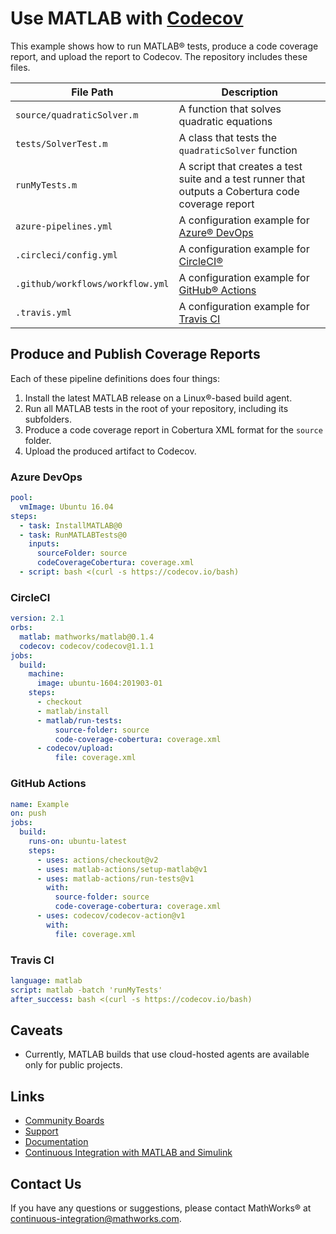 # Use MATLAB with [Codecov](https://codecov.io)

This example shows how to run MATLAB&reg; tests, produce a code coverage report, and upload the report to Codecov. The repository includes these files.

| **File Path**                        | **Description**                                                                                                                                       |
|--------------------------------------|-------------------------------------------------------------------------------------------------------------------------------------------------------|
| `source/quadraticSolver.m` | A function that solves quadratic equations                                                                                            |
| `tests/SolverTest.m`      | A class that tests the `quadraticSolver` function                                                                                          |
| `runMyTests.m`      | A script that creates a test suite and a test runner that outputs a Cobertura code coverage report                                                                                          |
| `azure-pipelines.yml`                | A configuration example for [Azure&reg; DevOps](https://marketplace.visualstudio.com/items?itemName=MathWorks.matlab-azure-devops-extension) |
| `.circleci/config.yml`               | A configuration example for [CircleCI&reg;](https://circleci.com/orbs/registry/orb/mathworks/matlab)
| `.github/workflows/workflow.yml`     | A configuration example for [GitHub&reg; Actions](https://github.com/matlab-actions)
| `.travis.yml`               | A configuration example for [Travis CI](https://docs.travis-ci.com/user/languages/matlab/) 

## Produce and Publish Coverage Reports
Each of these pipeline definitions does four things:

1) Install the latest MATLAB release on a Linux&reg;-based build agent.
2) Run all MATLAB tests in the root of your repository, including its subfolders.
3) Produce a code coverage report in Cobertura XML format for the `source` folder.
4) Upload the produced artifact to Codecov.

### Azure DevOps

```yml
pool:
  vmImage: Ubuntu 16.04
steps:
  - task: InstallMATLAB@0
  - task: RunMATLABTests@0
    inputs:
      sourceFolder: source
      codeCoverageCobertura: coverage.xml
  - script: bash <(curl -s https://codecov.io/bash)
```

### CircleCI

```yml
version: 2.1
orbs:
  matlab: mathworks/matlab@0.1.4
  codecov: codecov/codecov@1.1.1
jobs:
  build:
    machine:
      image: ubuntu-1604:201903-01
    steps:
      - checkout
      - matlab/install
      - matlab/run-tests:
          source-folder: source
          code-coverage-cobertura: coverage.xml
      - codecov/upload: 
          file: coverage.xml
```

### GitHub Actions

```yml
name: Example
on: push
jobs:
  build:
    runs-on: ubuntu-latest
    steps:
      - uses: actions/checkout@v2
      - uses: matlab-actions/setup-matlab@v1
      - uses: matlab-actions/run-tests@v1
        with:
          source-folder: source
          code-coverage-cobertura: coverage.xml
      - uses: codecov/codecov-action@v1
        with:
          file: coverage.xml
```

### Travis CI

```yml
language: matlab
script: matlab -batch 'runMyTests'
after_success: bash <(curl -s https://codecov.io/bash)
```

## Caveats
* Currently, MATLAB builds that use cloud-hosted agents are available only for public projects.

## Links
- [Community Boards](https://community.codecov.io)
- [Support](https://codecov.io/support)
- [Documentation](https://docs.codecov.io)
- [Continuous Integration with MATLAB and Simulink](https://www.mathworks.com/solutions/continuous-integration.html)

## Contact Us
If you have any questions or suggestions, please contact MathWorks&reg; at [continuous-integration@mathworks.com](mailto:continuous-integration@mathworks.com).
